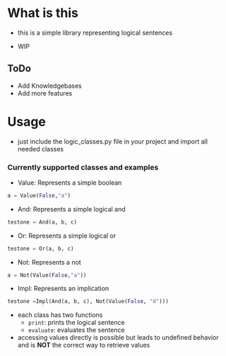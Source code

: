 # What is this
- this is a simple library representing logical sentences

- WIP

## ToDo
- Add Knowledgebases
- Add more features

# Usage
- just include the logic_classes.py file in your project and import all needed classes

### Currently supported classes and examples
- Value: Represents a simple boolean
```python
a = Value(False,"a")
```
- And: Represents a simple logical and
```python
testone = And(a, b, c)
```
- Or: Represents a simple logical or
```python
testone = Or(a, b, c)
```
- Not: Represents a not
```python
a = Not(Value(False,"a"))
```
- Impl: Represents an implication
```python
testone =Impl(And(a, b, c), Not(Value(False, "d")))
```
- each class has two functions
    - ```print```: prints the logical sentence
    - ```evaluate```: evaluates the sentence
- accessing values directly is possible but leads to undefined behavior and is **NOT** the correct way to retrieve values

